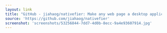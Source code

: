 ```yaml
---
layout: link
title: "GitHub - jiahaog/nativefier: Make any web page a desktop application"
source: 'https://github.com/jiahaog/nativefier'
screenshot: 'screenshots/53256844-7dd7-4d0b-8ecc-9a4e93607914.jpg'
---
```



